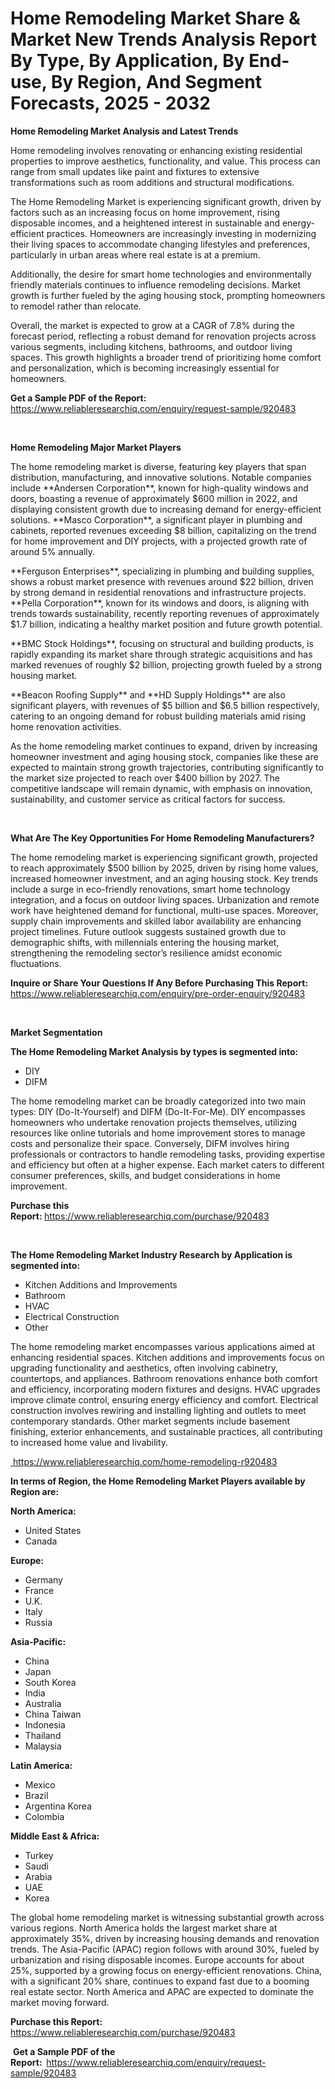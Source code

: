 <p><h1>Home Remodeling Market Share & Market New Trends Analysis Report By Type, By Application, By End-use, By Region, And Segment Forecasts, 2025 - 2032</h1></p><p><strong>Home Remodeling Market Analysis and Latest Trends</strong></p>
<p><p>Home remodeling involves renovating or enhancing existing residential properties to improve aesthetics, functionality, and value. This process can range from small updates like paint and fixtures to extensive transformations such as room additions and structural modifications. </p><p>The Home Remodeling Market is experiencing significant growth, driven by factors such as an increasing focus on home improvement, rising disposable incomes, and a heightened interest in sustainable and energy-efficient practices. Homeowners are increasingly investing in modernizing their living spaces to accommodate changing lifestyles and preferences, particularly in urban areas where real estate is at a premium. </p><p>Additionally, the desire for smart home technologies and environmentally friendly materials continues to influence remodeling decisions. Market growth is further fueled by the aging housing stock, prompting homeowners to remodel rather than relocate. </p><p>Overall, the market is expected to grow at a CAGR of 7.8% during the forecast period, reflecting a robust demand for renovation projects across various segments, including kitchens, bathrooms, and outdoor living spaces. This growth highlights a broader trend of prioritizing home comfort and personalization, which is becoming increasingly essential for homeowners.</p></p>
<p><strong>Get a Sample PDF of the Report:&nbsp;</strong> <a href="https://www.reliableresearchiq.com/enquiry/request-sample/920483?utm_campaign=2947&utm_medium=2&utm_source=Github&utm_content=ia&utm_term=18042025&utm_id=home-remodeling">https://www.reliableresearchiq.com/enquiry/request-sample/920483</a></p>
<p>&nbsp;</p>
<p><strong>Home Remodeling Major Market Players</strong></p>
<p><p>The home remodeling market is diverse, featuring key players that span distribution, manufacturing, and innovative solutions. Notable companies include **Andersen Corporation**, known for high-quality windows and doors, boasting a revenue of approximately $600 million in 2022, and displaying consistent growth due to increasing demand for energy-efficient solutions. **Masco Corporation**, a significant player in plumbing and cabinets, reported revenues exceeding $8 billion, capitalizing on the trend for home improvement and DIY projects, with a projected growth rate of around 5% annually.</p><p>**Ferguson Enterprises**, specializing in plumbing and building supplies, shows a robust market presence with revenues around $22 billion, driven by strong demand in residential renovations and infrastructure projects. **Pella Corporation**, known for its windows and doors, is aligning with trends towards sustainability, recently reporting revenues of approximately $1.7 billion, indicating a healthy market position and future growth potential.</p><p>**BMC Stock Holdings**, focusing on structural and building products, is rapidly expanding its market share through strategic acquisitions and has marked revenues of roughly $2 billion, projecting growth fueled by a strong housing market.</p><p>**Beacon Roofing Supply** and **HD Supply Holdings** are also significant players, with revenues of $5 billion and $6.5 billion respectively, catering to an ongoing demand for robust building materials amid rising home renovation activities.</p><p>As the home remodeling market continues to expand, driven by increasing homeowner investment and aging housing stock, companies like these are expected to maintain strong growth trajectories, contributing significantly to the market size projected to reach over $400 billion by 2027. The competitive landscape will remain dynamic, with emphasis on innovation, sustainability, and customer service as critical factors for success.</p></p>
<p>&nbsp;</p>
<p><strong>What Are The Key Opportunities For Home Remodeling Manufacturers?</strong></p>
<p><p>The home remodeling market is experiencing significant growth, projected to reach approximately $500 billion by 2025, driven by rising home values, increased homeowner investment, and an aging housing stock. Key trends include a surge in eco-friendly renovations, smart home technology integration, and a focus on outdoor living spaces. Urbanization and remote work have heightened demand for functional, multi-use spaces. Moreover, supply chain improvements and skilled labor availability are enhancing project timelines. Future outlook suggests sustained growth due to demographic shifts, with millennials entering the housing market, strengthening the remodeling sector’s resilience amidst economic fluctuations.</p></p>
<p><strong>Inquire or Share Your Questions If Any Before Purchasing This Report:</strong> <a href="https://www.reliableresearchiq.com/enquiry/pre-order-enquiry/920483?utm_campaign=2947&utm_medium=2&utm_source=Github&utm_content=ia&utm_term=18042025&utm_id=home-remodeling">https://www.reliableresearchiq.com/enquiry/pre-order-enquiry/920483</a></p>
<p>&nbsp;</p>
<p><strong>Market Segmentation</strong></p>
<p><strong>The Home Remodeling Market Analysis by types is segmented into:</strong></p>
<p><ul><li>DIY</li><li>DIFM</li></ul></p>
<p><p>The home remodeling market can be broadly categorized into two main types: DIY (Do-It-Yourself) and DIFM (Do-It-For-Me). DIY encompasses homeowners who undertake renovation projects themselves, utilizing resources like online tutorials and home improvement stores to manage costs and personalize their space. Conversely, DIFM involves hiring professionals or contractors to handle remodeling tasks, providing expertise and efficiency but often at a higher expense. Each market caters to different consumer preferences, skills, and budget considerations in home improvement.</p></p>
<p><strong>Purchase this Report:&nbsp;</strong><a href="https://www.reliableresearchiq.com/purchase/920483?utm_campaign=2947&utm_medium=2&utm_source=Github&utm_content=ia&utm_term=18042025&utm_id=home-remodeling">https://www.reliableresearchiq.com/purchase/920483</a></p>
<p>&nbsp;</p>
<p><strong>The Home Remodeling Market Industry Research by Application is segmented into:</strong></p>
<p><ul><li>Kitchen Additions and Improvements</li><li>Bathroom</li><li>HVAC</li><li>Electrical Construction</li><li>Other</li></ul></p>
<p><p>The home remodeling market encompasses various applications aimed at enhancing residential spaces. Kitchen additions and improvements focus on upgrading functionality and aesthetics, often involving cabinetry, countertops, and appliances. Bathroom renovations enhance both comfort and efficiency, incorporating modern fixtures and designs. HVAC upgrades improve climate control, ensuring energy efficiency and comfort. Electrical construction involves rewiring and installing lighting and outlets to meet contemporary standards. Other market segments include basement finishing, exterior enhancements, and sustainable practices, all contributing to increased home value and livability.</p></p>
<p><a href="https://www.reliableresearchiq.com/home-remodeling-r920483?utm_campaign=2947&utm_medium=2&utm_source=Github&utm_content=ia&utm_term=18042025&utm_id=home-remodeling">&nbsp;https://www.reliableresearchiq.com/home-remodeling-r920483</a></p>
<p><strong>In terms of Region, the Home Remodeling Market Players available by Region are:</strong></p>
<p>
    <p> <strong> North America: </strong>
        <ul>
            <li>United States</li>
            <li>Canada</li>
        </ul>
        </p> 
    <p> <strong> Europe: </strong>
        <ul>
            <li>Germany</li>
            <li>France</li>
            <li>U.K.</li>
            <li>Italy</li>
            <li>Russia</li>
        </ul>
        </p> 
    <p> <strong> Asia-Pacific: </strong>
        <ul>
            <li>China</li>
            <li>Japan</li>
            <li>South Korea</li>
            <li>India</li>
            <li>Australia</li>
            <li>China Taiwan</li>
            <li>Indonesia</li>
            <li>Thailand</li>
            <li>Malaysia</li>
        </ul>
        </p> 
    <p> <strong> Latin America: </strong>
        <ul>
            <li>Mexico</li>
            <li>Brazil</li>
            <li>Argentina Korea</li>
            <li>Colombia</li>
        </ul>
        </p> 
    <p> <strong> Middle East & Africa: </strong>
        <ul>
            <li>Turkey</li>
            <li>Saudi</li>
            <li>Arabia</li>
            <li>UAE</li>
            <li>Korea</li>
        </ul>
    </p>
    </p>
<p><p>The global home remodeling market is witnessing substantial growth across various regions. North America holds the largest market share at approximately 35%, driven by increasing housing demands and renovation trends. The Asia-Pacific (APAC) region follows with around 30%, fueled by urbanization and rising disposable incomes. Europe accounts for about 25%, supported by a growing focus on energy-efficient renovations. China, with a significant 20% share, continues to expand fast due to a booming real estate sector. North America and APAC are expected to dominate the market moving forward.</p></p>
<p><strong>Purchase this Report: </strong><a href="https://www.reliableresearchiq.com/purchase/920483?utm_campaign=2947&utm_medium=2&utm_source=Github&utm_content=ia&utm_term=18042025&utm_id=home-remodeling">https://www.reliableresearchiq.com/purchase/920483</a></p>
<p>&nbsp;<strong>Get a Sample PDF of the Report:&nbsp;&nbsp;</strong><a href="https://www.reliableresearchiq.com/enquiry/request-sample/920483?utm_campaign=2947&utm_medium=2&utm_source=Github&utm_content=ia&utm_term=18042025&utm_id=home-remodeling">https://www.reliableresearchiq.com/enquiry/request-sample/920483</a></p>
<p><strong></strong></p>
<p><p></p><p></p><p></p></p>